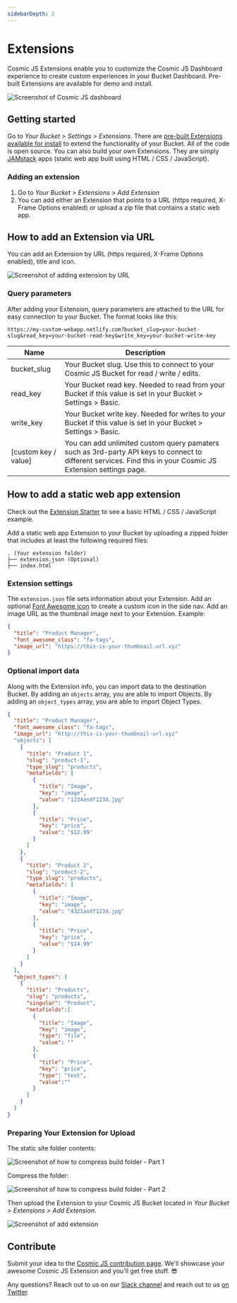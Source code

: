 ```yaml
---
sidebarDepth: 2
---
```


# Extensions

Cosmic JS Extensions enable you to customize the Cosmic JS Dashboard experience to create custom experiences in your Bucket Dashboard.
Pre-built Extensions are available for demo and install.

![Screenshot of Cosmic JS dashboard](https://web-assets.cosmicjs.com/images/docs/dashboard-screenshot.jpg)

## Getting started

Go to _Your Bucket > Settings > Extensions_. There are [pre-built Extensions available for install](https://cosmicjs.com/extensions) to extend the functionality of your Bucket. All of the code is open source. You can also build your own Extensions. They are simply [JAMstack](https://jamstack.org/) apps (static web app built using HTML / CSS / JavaScript).

### Adding an extension

1. Go to _Your Bucket > Extensions > Add Extension_
1. You can add either an Extension that points to a URL (https required, X-Frame Options enabled) or upload a zip file that contains a static web app.

## How to add an Extension via URL

You can add an Extension by URL (https required, X-Frame Options enabled), title and icon.

![Screenshot of adding extension by URL](https://web-assets.cosmicjs.com/images/docs/add-extension-url.png)

### Query parameters

After adding your Extension, query parameters are attached to the URL for easy connection to your Bucket. The format looks like this:

```
https://my-custom-webapp.netlify.com?bucket_slug=your-bucket-slug&read_key=your-bucket-read-key&write_key=your-bucket-write-key
```

| Name                 | Description                                                                                                                                                   |
| -------------------- | ------------------------------------------------------------------------------------------------------------------------------------------------------------- |
| bucket_slug          | Your Bucket slug. Use this to connect to your Cosmic JS Bucket for read / write / edits.                                                                      |
| read_key             | Your Bucket read key. Needed to read from your Bucket if this value is set in your Bucket > Settings > Basic.                                                 |
| write_key            | Your Bucket write key. Needed for writes to your Bucket if this value is set in your Bucket > Settings > Basic.                                               |
| [custom key / value] | You can add unlimited custom query pamaters such as 3rd-party API keys to connect to different services. Find this in your Cosmic JS Extension settings page. |

## How to add a static web app extension

Check out the [Extension Starter](https://github.com/cosmicjs/extension-starter) to see a basic HTML / CSS / JavaScript example.

Add a static web app Extension to your Bucket by uploading a zipped folder that includes at least the following required files:

```
. (Your extension folder)
├── extension.json (Optional)
├── index.html
```

### Extension settings

The `extension.json` file sets information about your Extension. Add an optional [Font Awesome icon](http://fontawesome.io/icons/) to create a custom icon in the side nav. Add an image URL as the thumbnail image next to your Extension. Example:

```json
{
  "title": "Product Manager",
  "font_awesome_class": "fa-tags",
  "image_url": "https://this-is-your-thumbnail-url.xyz"
}
```

### Optional import data

Along with the Extension info, you can import data to the destination Bucket. By adding an `objects` array, you are able to import Objects. By adding an `object_types` array, you are able to import Object Types.

```json
{
  "title": "Product Manager",
  "font_awesome_class": "fa-tags",
  "image_url": "http://this-is-your-thumbnail-url.xyz"
  "objects": [
    {
      "title": "Product 1",
      "slug": "product-1",
      "type_slug": "products",
      "metafields": [
        {
          "title": "Image",
          "key": "image",
          "value": "1234asdf1234.jpg"
        },
        {
          "title": "Price",
          "key": "price",
          "value": "$12.99"
        }
      ]
    },
    {
      "title": "Product 2",
      "slug": "product-2",
      "type_slug": "products",
      "metafields": [
        {
          "title": "Image",
          "key": "image",
          "value": "4321asdf1234.jpg"
        },
        {
          "title": "Price",
          "key": "price",
          "value": "$14.99"
        }
      ]
    }
  ],
  "object_types": [
    {
      "title": "Products",
      "slug": "products",
      "singular": "Product",
      "metafields":[
        {
          "title": "Image",
          "key": "image",
          "type": "file",
          "value": ""
        },
        {
          "title": "Price",
          "key": "price",
          "type": "text",
          "value":""
        }
      ]
    }
  ]
}
```

### Preparing Your Extension for Upload

The static site folder contents:

![Screenshot of how to compress build folder - Part 1](https://web-assets.cosmicjs.com/images/docs/compress-1.png)

Compress the folder:

![Screenshot of how to compress build folder - Part 2](https://web-assets.cosmicjs.com/images/docs/compress-2.png)

Then upload the Extension to your Cosmic JS Bucket located in *Your Bucket > Extensions > Add Extension*.

![Screenshot of add extension](https://web-assets.cosmicjs.com/images/docs/add-extension-zip.png)

## Contribute

Submit your idea to the [Cosmic JS contribution page](https://cosmicjs.com/contribute). We'll showcase your awesome Cosmic JS Extension and you'll get free stuff. 😎

Any questions? Reach out to us on our [Slack channel](https://cosmicjs.com/community) and reach out to us [on Twitter](https://twitter.com/cosmicjs).
